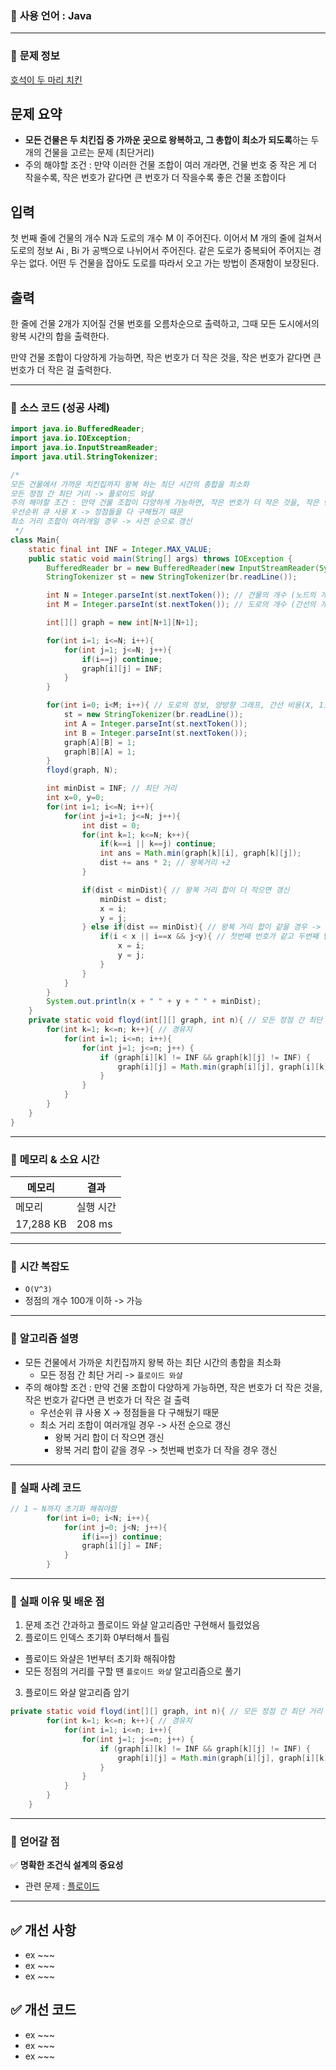### 📌 **사용 언어** : Java

---
### 📌 **문제 정보**
[호석이 두 마리 치킨](https://www.acmicpc.net/problem/21278)

문제 요약
---
- **모든 건물은 두 치킨집 중 가까운 곳으로 왕복하고, 그 총합이 최소가 되도록**하는 두 개의 건물을 고르는 문제 (최단거리)
- 주의 해야할 조건 : 만약 이러한 건물 조합이 여러 개라면, 건물 번호 중 작은 게 더 작을수록, 작은 번호가 같다면 큰 번호가 더 작을수록 좋은 건물 조합이다

입력
----
첫 번째 줄에 건물의 개수 N과 도로의 개수 M 이 주어진다. 이어서 M 개의 줄에 걸쳐서 도로의 정보 Ai , Bi 가 공백으로 나뉘어서 주어진다. 같은 도로가 중복되어 주어지는 경우는 없다. 어떤 두 건물을 잡아도 도로를 따라서 오고 가는 방법이 존재함이 보장된다.

출력
----
한 줄에 건물 2개가 지어질 건물 번호를 오름차순으로 출력하고, 그때 모든 도시에서의 왕복 시간의 합을 출력한다.

만약 건물 조합이 다양하게 가능하면, 작은 번호가 더 작은 것을, 작은 번호가 같다면 큰 번호가 더 작은 걸 출력한다.

---

### 📌 **소스 코드 (성공 사례)**

```java
import java.io.BufferedReader;
import java.io.IOException;
import java.io.InputStreamReader;
import java.util.StringTokenizer;

/*
모든 건물에서 가까운 치킨집까지 왕복 하는 최단 시간의 총합을 최소화
모든 정점 간 최단 거리 -> 플로이드 와샬
주의 해야할 조건 : 만약 건물 조합이 다양하게 가능하면, 작은 번호가 더 작은 것을, 작은 번호가 같다면 큰 번호가 더 작은 걸 출력
우선순위 큐 사용 X -> 정점들을 다 구해뒀기 때문
최소 거리 조합이 여러개일 경우 -> 사전 순으로 갱신
 */
class Main{
    static final int INF = Integer.MAX_VALUE;
    public static void main(String[] args) throws IOException {
        BufferedReader br = new BufferedReader(new InputStreamReader(System.in));
        StringTokenizer st = new StringTokenizer(br.readLine());

        int N = Integer.parseInt(st.nextToken()); // 건물의 개수 (노드의 개수)
        int M = Integer.parseInt(st.nextToken()); // 도로의 개수 (간선의 개수)

        int[][] graph = new int[N+1][N+1];

        for(int i=1; i<=N; i++){
            for(int j=1; j<=N; j++){
                if(i==j) continue;
                graph[i][j] = INF;
            }
        }

        for(int i=0; i<M; i++){ // 도로의 정보, 양방향 그래프, 간선 비용(X, 1로 처리)
            st = new StringTokenizer(br.readLine());
            int A = Integer.parseInt(st.nextToken());
            int B = Integer.parseInt(st.nextToken());
            graph[A][B] = 1;
            graph[B][A] = 1;
        }
        floyd(graph, N);

        int minDist = INF; // 최단 거리
        int x=0, y=0;
        for(int i=1; i<=N; i++){
            for(int j=i+1; j<=N; j++){
                int dist = 0;
                for(int k=1; k<=N; k++){
                    if(k==i || k==j) continue;
                    int ans = Math.min(graph[k][i], graph[k][j]);
                    dist += ans * 2; // 왕복거리 +2
                }

                if(dist < minDist){ // 왕복 거리 합이 더 작으면 갱신
                    minDist = dist;
                    x = i;
                    y = j;
                } else if(dist == minDist){ // 왕복 거리 합이 같을 경우 -> 첫번째 번호가 더 작을 경우 갱신
                    if(i < x || i==x && j<y){ // 첫번째 번호가 같고 두번째 번호가 더 작을 경우 갱신
                        x = i;
                        y = j;
                    }
                }
            }
        }
        System.out.println(x + " " + y + " " + minDist);
    }
    private static void floyd(int[][] graph, int n){ // 모든 정점 간 최단 거리 계산
        for(int k=1; k<=n; k++){ // 경유지
            for(int i=1; i<=n; i++){
                for(int j=1; j<=n; j++) {
                    if (graph[i][k] != INF && graph[k][j] != INF) {
                        graph[i][j] = Math.min(graph[i][j], graph[i][k] + graph[k][j]);
                    }
                }
            }
        }
    }
}
```

---
### 📌 **메모리 & 소요 시간**
| 메모리     | 결과        |
|----------|-------------|
| 메모리   | 실행 시간  |
| 17,288 KB  | 208 ms      |






---
### 📌 **시간 복잡도**

- `O(V^3)`
- 정점의 개수 100개 이하 -> 가능

---

### 📌 **알고리즘 설명**

- 모든 건물에서 가까운 치킨집까지 왕복 하는 최단 시간의 총합을 최소화
    - 모든 정점 간 최단 거리 -> `플로이드 와샬`
- 주의 해야할 조건 : 만약 건물 조합이 다양하게 가능하면, 작은 번호가 더 작은 것을, 작은 번호가 같다면 큰 번호가 더 작은 걸 출력
    - 우선순위 큐 사용 X -> 정점들을 다 구해뒀기 때문
    - 최소 거리 조합이 여러개일 경우 -> 사전 순으로 갱신
        - 왕복 거리 합이 더 작으면 갱신
        - 왕복 거리 합이 같을 경우 -> 첫번째 번호가 더 작을 경우 갱신
---

### 📌 **실패 사례 코드**


```java
// 1 ~ N까지 초기화 해줘야함
        for(int i=0; i<N; i++){
            for(int j=0; j<N; j++){
                if(i==j) continue;
                graph[i][j] = INF;
            }
        }
```

---

### 📌 **실패 이유 및 배운 점**

1. 문제 조건 간과하고 플로이드 와샬 알고리즘만 구현해서 틀렸었음
2. 플로이드 인덱스 초기화 0부터해서 틀림
- 플로이드 와샬은 1번부터 초기화 해줘야함
- 모든 정점의 거리를 구할 땐 `플로이드 와샬` 알고리즘으로 풀기
3. 플로이드 와샬 알고리즘 암기
```java
private static void floyd(int[][] graph, int n){ // 모든 정점 간 최단 거리 계산
        for(int k=1; k<=n; k++){ // 경유지
            for(int i=1; i<=n; i++){
                for(int j=1; j<=n; j++) {
                    if (graph[i][k] != INF && graph[k][j] != INF) {
                        graph[i][j] = Math.min(graph[i][j], graph[i][k] + graph[k][j]);
                    }
                }
            }
        }
    }
```

---

### 📌 **얻어갈 점**

✅ **명확한 조건식 설계의 중요성**

- 관련 문제 : [플로이드](https://www.acmicpc.net/problem/11404)
---

## ✅ 개선 사항

- ex ~~~
- ex ~~~
- ex ~~~

## ✅ 개선 코드

- ex ~~~
- ex ~~~
- ex ~~~
